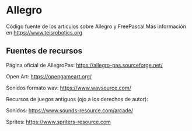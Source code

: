 # Allegro
Código fuente de los articulos sobre Allegro y FreePascal
Más información en https://www.teisrobotics.org


## Fuentes de recursos

Página oficial de AllegroPas: https://allegro-pas.sourceforge.net/

Open Art: https://opengameart.org/

Sonidos formato wav: https://www.wavsource.com/

Recursos de juegos antiguos (ojo a los derechos de autor):

Sonidos: https://www.sounds-resource.com/arcade/

Sprites: https://www.spriters-resource.com


